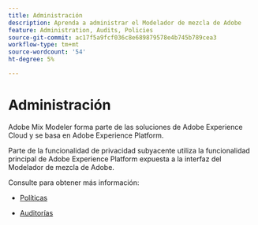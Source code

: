 ```yaml
---
title: Administración
description: Aprenda a administrar el Modelador de mezcla de Adobe
feature: Administration, Audits, Policies
source-git-commit: ac17f5a9fcf036c8e689879578e4b745b789cea3
workflow-type: tm+mt
source-wordcount: '54'
ht-degree: 5%

---
```



# Administración

Adobe Mix Modeler forma parte de las soluciones de Adobe Experience Cloud y se basa en Adobe Experience Platform.

Parte de la funcionalidad de privacidad subyacente utiliza la funcionalidad principal de Adobe Experience Platform expuesta a la interfaz del Modelador de mezcla de Adobe.

Consulte para obtener más información:

* [Políticas](policies.md)

* [Auditorías](audits.md)


